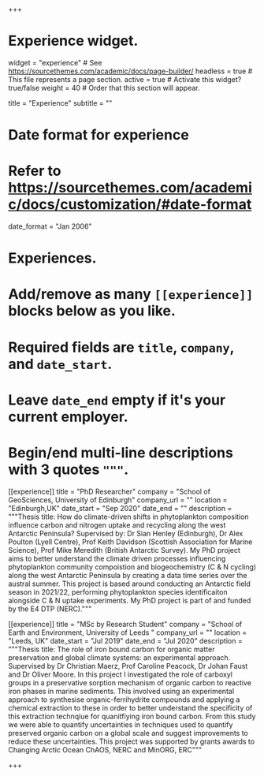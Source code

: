 +++
# Experience widget.
widget = "experience"  # See https://sourcethemes.com/academic/docs/page-builder/
headless = true  # This file represents a page section.
active = true  # Activate this widget? true/false
weight = 40  # Order that this section will appear.

title = "Experience"
subtitle = ""

# Date format for experience
#   Refer to https://sourcethemes.com/academic/docs/customization/#date-format
date_format = "Jan 2006"

# Experiences.
#   Add/remove as many `[[experience]]` blocks below as you like.
#   Required fields are `title`, `company`, and `date_start`.
#   Leave `date_end` empty if it's your current employer.
#   Begin/end multi-line descriptions with 3 quotes `"""`.
[[experience]]
  title = "PhD Researcher"
  company = "School of GeoSciences, University of Edinburgh"
  company_url = ""
  location = "Edinburgh,UK"
  date_start = "Sep 2020"
  date_end = ""
  description = """Thesis title: How do climate-driven shifts in phytoplankton composition influence carbon and nitrogen uptake and recycling along the west Antarctic Peninsula?
  Supervised by: Dr Sian Henley (Edinburgh), Dr Alex Poulton (Lyell Centre), Prof Keith Davidson (Scottish Association for Marine Science), Prof Mike Meredith (British Antarctic Survey). My PhD project aims to better understand the climate driven processes influencing phytoplankton community compoistion and biogeochemistry (C & N cycling) along the west Antarctic Peninsula by creating a data time series over the austral summer. This project is based around conducting an Antarctic field season in 2021/22, performing phytoplankton species identificaiton alongside C & N uptake experiments. My PhD project is part of and funded by the E4 DTP (NERC)."""

[[experience]]
  title = "MSc by Research Student"
  company = "School of Earth and Environment, University of Leeds "
  company_url = ""
  location = "Leeds, UK"
  date_start = "Jul 2019"
  date_end = "Jul 2020"
  description = """Thesis title: The role of iron bound carbon for organic matter preservation and global climate systems: an experimental approach. Supervised by Dr Christian Maerz, Prof Caroline Peacock, Dr Johan Faust and Dr Oliver Moore. In this project I investigated the role of carboxyl groups in a preservative sorption mechanism of organic carbon to reactive iron phases in marine sediments. This involved using an experimental approach to synthesise organic-ferrihydrite compounds and applying a chemical extraction to these in order to better understand the specificity of this extraction technqiue for quanitfiying iron bound carbon. From this study we were able to quantify uncertainties in techniques used to quantify preserved organic carbon on a global scale and suggest improvements to reduce these uncertainties. This project was supported by grants awards to Changing Arctic Ocean ChAOS, NERC and MinORG, ERC"""

+++
